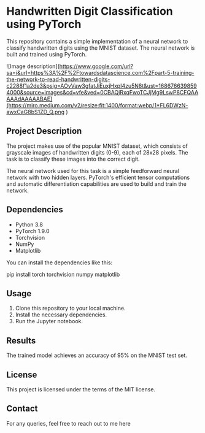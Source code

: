 # Handwritten Digit Classification using PyTorch

This repository contains a simple implementation of a neural network to classify handwritten digits using the MNIST dataset. The neural network is built and trained using PyTorch.

![Image description](https://www.google.com/url?sa=i&url=https%3A%2F%2Ftowardsdatascience.com%2Fpart-5-training-the-network-to-read-handwritten-digits-c2288f1a2de3&psig=AOvVaw3gfatJiEuxjHxpI4zu5N8t&ust=1686766398594000&source=images&cd=vfe&ved=0CBAQjRxqFwoTCJjMg9LswP8CFQAAAAAdAAAAABAE](https://miro.medium.com/v2/resize:fit:1400/format:webp/1*FL6DWzN-awxCaG8bS1ZD_Q.png )

## Project Description

The project makes use of the popular MNIST dataset, which consists of grayscale images of handwritten digits (0-9), each of 28x28 pixels. The task is to classify these images into the correct digit.

The neural network used for this task is a simple feedforward neural network with two hidden layers. PyTorch's efficient tensor computations and automatic differentiation capabilities are used to build and train the network.

## Dependencies

* Python 3.8
* PyTorch 1.9.0
* Torchvision
* NumPy
* Matplotlib

You can install the dependencies like this:

pip install torch torchvision numpy matplotlib

## Usage

1. Clone this repository to your local machine.
2. Install the necessary dependencies.
3. Run the Jupyter notebook.

## Results

The trained model achieves an accuracy of 95% on the MNIST test set.

## License

This project is licensed under the terms of the MIT license.

## Contact

For any queries, feel free to reach out to me here
